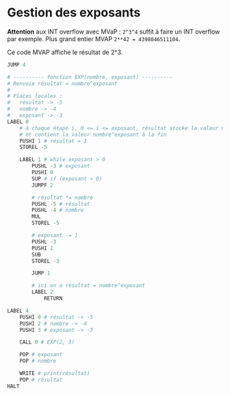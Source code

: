 # Gestion des exposants

**Attention** aux INT overflow avec MVaP : `2^3^4` suffit à faire un INT overflow par exemple. Plus grand entier MVAP `2**42 = 4398046511104`.

Ce code MVAP affiche le résultat de 2^3.
```py
JUMP 4

# ---------- fonction EXP(nombre, exposant) ----------
# Renvoie résultat = nombre^exposant
#
# Places locales :
#   résultat -> -5
#   nombre -> -4
#   exposant -> -3
LABEL 0
    # à chaque étape i, 0 <= i <= exposant, résultat stocke la valeur nombre^i
    # et contient la valeur nombre^exposant à la fin
    PUSHI 1 # résultat = 1
    STOREL -5

    LABEL 1 # while exposant > 0
        PUSHL -3 # exposant
        PUSHI 0
        SUP # if (exposant > 0)
        JUMPF 2

        # résultat *= nombre
        PUSHL -5 # résultat
        PUSHL -4 # nombre
        MUL
        STOREL -5

        # exposant -= 1
        PUSHL -3
        PUSHI 1
        SUB
        STOREL -3

        JUMP 1

        # ici on a résultat = nombre^exposant
        LABEL 2
            RETURN

LABEL 4
    PUSHI 0 # résultat -> -5
    PUSHI 2 # nombre -> -4
    PUSHI 3 # exposant -> -3

    CALL 0 # EXP(2, 3)

    POP # exposant
    POP # nombre

    WRITE # print(résultat)
    POP # résultat
HALT
```

